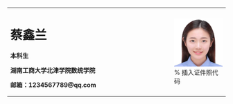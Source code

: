 <table border="0">
  <tr>
    <td width="75%">
      <h1>蔡鑫兰</h1>
      <p><b>本科生</b></p>
      <p><b>湖南工商大学北津学院数统学院</b></p>
      <p><b>邮箱：1234567789@qq.com</b></p>
    </td>
    <td width="25%">
      <img src="/zhengjianzhao.png" width="100%">      % 插入证件照代码
    </td>
  </tr>
</table>
